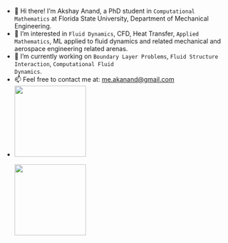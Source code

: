 - 👋 Hi there! I’m Akshay Anand, a PhD student in <code>Computational Mathematics</code> at Florida State University, Department of Mechanical Engineering.
- 👀 I’m interested in <code>Fluid Dynamics</code>, CFD, Heat Transfer, <code>Applied Mathematics</code>, ML applied to fluid dynamics and related mechanical and aerospace engineering related arenas.
- 🌱 I’m currently working on <code>Boundary Layer Problems</code>, <code>Fluid Structure Interaction</code>, <code>Computational Fluid Dynamics</code>.
- 📫 Feel free to contact me at: me.akanand@gmail.com
- <td width="25%">
            <div class="one">
            <div class="two"><img width=160px height=160px src='https://akshay23sept.github.io/Conferences/Research/at.gif'></div> &nbsp; &nbsp; 
            <div class="two"><img width=160px height=160px src='https://akshay23sept.github.io/Conferences/Research/at.gif'></div>           
            </div>
        </td>



<!---
anand-me/anand-me is a ✨ special ✨ repository because its `README.md` (this file) appears on your GitHub profile.
You can click the Preview link to take a look at your changes.
- 💞️ I’m looking to collaborate on ...
--->
